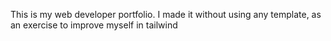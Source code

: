 This is my web developer portfolio. I made it without using any template, as an exercise to improve myself in tailwind
